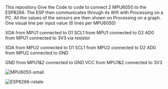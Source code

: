 This repository Give the Code to code to connect 2 MPU6050 to the ESP8266.
The ESP then communicates through its Wifi with Processing on a PC.
All the values of the sensors are then shown on Processing on a graph.
One visual line per input value (6 lines per MPU6050)

XDA from MPU1 connected to D1
SCL1 from MPU1 connected to D2
AD0 from MPU1 connected to 3V3 via resistor

XDA from MPU2 connected to D1
SCL1 from MPU2 connected to D2
AD0 from MPU2 connected to GND

GND from MPU1&2 connected to GND
VCC from MPU1&2 connected to 3V3

![MPU6050-small](https://user-images.githubusercontent.com/12084024/100617118-b6942980-3322-11eb-8960-6051994e92c6.jpg)

![ESP8266-rotate](https://user-images.githubusercontent.com/12084024/100617123-b85ded00-3322-11eb-8321-f9c5d1beb9e5.jpg)
